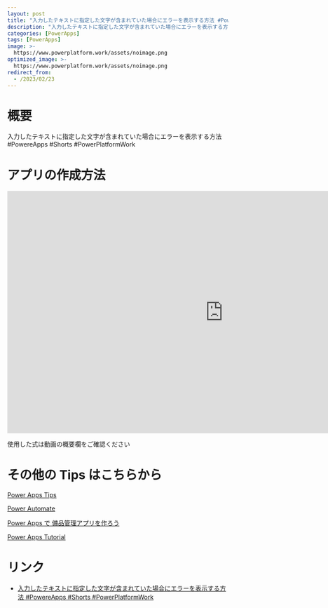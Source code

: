 ```yaml
---
layout: post
title: "入力したテキストに指定した文字が含まれていた場合にエラーを表示する方法 #PowereApps #Shorts #PowerPlatformWork"
description: "入力したテキストに指定した文字が含まれていた場合にエラーを表示する方法 #PowereApps #Shorts #PowerPlatformWorkを動画で分かりやすく解説"
categories: [PowerApps]
tags: [PowerApps]
image: >-
  https://www.powerplatform.work/assets/noimage.png
optimized_image: >-
  https://www.powerplatform.work/assets/noimage.png
redirect_from:
  - /2023/02/23
---
```



#  概要

入力したテキストに指定した文字が含まれていた場合にエラーを表示する方法 #PowereApps #Shorts #PowerPlatformWork


# アプリの作成方法

<iframe width="983" height="553" src="https://www.youtube.com/embed/fwxj2Tl71VA" title="YouTube video player" frameborder="0" allow="accelerometer; autoplay; clipboard-write; encrypted-media; gyroscope; picture-in-picture" allowfullscreen></iframe>


使用した式は動画の概要欄をご確認ください


# その他の Tips はこちらから

[Power Apps Tips](https://www.youtube.com/watch?v=VrAQf3JQ7yM&list=PLVhFi1fb3DqakSLVMn22DDcySXh9jtzi- )


[Power Automate](https://www.youtube.com/watch?v=-YnJYT0ASEM&list=PLVhFi1fb3Dqbzic6GieqnLFgD3aTj-eHA)


[Power Apps で 備品管理アプリを作ろう](https://www.youtube.com/playlist?list=PLVhFi1fb3DqZM3HKb8Hea6XEL96990Fyn)


[Power Apps Tutorial](https://www.youtube.com/playlist?list=PLVhFi1fb3DqalxpL974VvAJvV4iWoSbe_)


# リンク


- [入力したテキストに指定した文字が含まれていた場合にエラーを表示する方法 #PowereApps #Shorts #PowerPlatformWork](https://www.youtube.com/watch?v=fwxj2Tl71VA)

